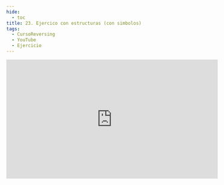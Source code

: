 ```yaml
---
hide:
  - toc
title: 23. Ejercico con estructuras (con simbolos)
tags:
  - CursoReversing
  - YouTube
  - Ejercicio
---
```


<div class="video-responsive">
    <iframe width="560" height="315" src="https://www.youtube.com/embed/6F4lWezWoRk" title="YouTube video player" frameborder="0" allow="accelerometer; autoplay; clipboard-write; encrypted-media; gyroscope; picture-in-picture; web-share" referrerpolicy="strict-origin-when-cross-origin" allowfullscreen></iframe>
</div>